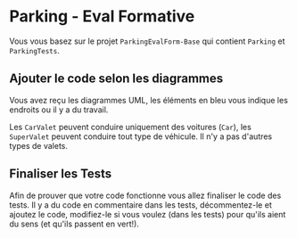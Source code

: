 # Parking - Eval Formative

Vous vous basez sur le projet `ParkingEvalForm-Base` qui contient `Parking` et `ParkingTests`.

## Ajouter le code selon les diagrammes

Vous avez reçu les diagrammes UML, les éléments en bleu vous indique les endroits ou il y a du travail.

Les `CarValet` peuvent conduire uniquement des voitures (`Car`), les `SuperValet` peuvent conduire tout type de véhicule.
Il n'y a pas d'autres types de valets.

## Finaliser les Tests

Afin de prouver que votre code fonctionne vous allez finaliser le code des tests. Il y a du code en commentaire dans les tests, décommentez-le et ajoutez le code, modifiez-le si vous voulez (dans les tests) pour qu'ils aient du sens (et qu'ils passent en vert!).

